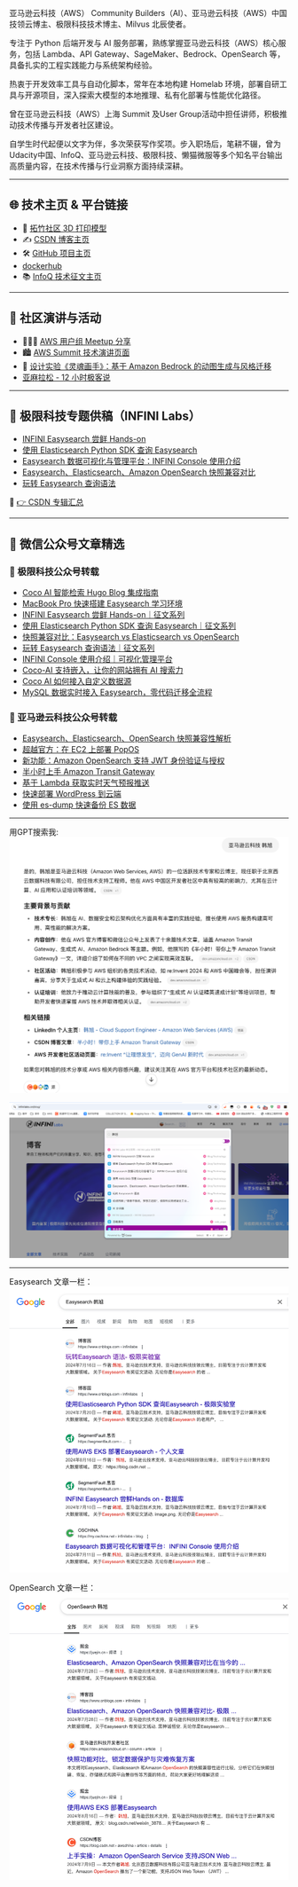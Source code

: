 亚马逊云科技（AWS） Community Builders（AI）、亚马逊云科技（AWS）中国技领云博主、极限科技技术博主、Milvus 北辰使者。

专注于 Python 后端开发与 AI 服务部署，熟练掌握亚马逊云科技（AWS）核心服务，包括 Lambda、API Gateway、SageMaker、Bedrock、OpenSearch 等，具备扎实的工程实践能力与系统架构经验。

热衷于开发效率工具与自动化脚本，常年在本地构建 Homelab 环境，部署自研工具与开源项目，深入探索大模型的本地推理、私有化部署与性能优化路径。

曾在亚马逊云科技（AWS）上海 Summit 及User Group活动中担任讲师，积极推动技术传播与开发者社区建设。

自学生时代起便以文字为伴，多次荣获写作奖项。步入职场后，笔耕不辍，曾为Udacity中国、InfoQ、亚马逊云科技、极限科技、懒猫微服等多个知名平台输出高质量内容，在技术传播与行业洞察方面持续深耕。

------

## 🌐 技术主页 & 平台链接

- 🎨 [拓竹社区 3D 打印模型](https://makerworld.com.cn/zh/@cloud9/upload)
- ✍️ [CSDN 博客主页](https://blog.csdn.net/weixin_38781498)
- 🛠️ [GitHub 项目主页](https://github.com/Xu-Hardy)
- [dockerhub](https://hub.docker.com/u/cloudsmithy)
- 📚 [InfoQ 技术征文主页](https://www.infoq.cn/u/awscom/)

------

## 🎤 社区演讲与活动

- 🧑‍🤝‍🧑 [AWS 用户组 Meetup 分享](https://dev.amazoncloud.cn/activity/activityDetail/meetup?id=6768e9f6ac1c0261e67a8d2a)
- 🏙️ [AWS Summit 技术演讲页面](https://dev.amazoncloud.cn/activity/activityDetail/techtalk?id=66546017b21b48067e5632c5)
- 🎨 [设计实验《灵魂画手》：基于 Amazon Bedrock 的动图生成与风格迁移](https://dev.amazoncloud.cn/experience/cloudlab?id=6711c3da04dffe0cb28f976b)
- [亚麻拉松 - 12 小时极客说](https://www.infoq.cn/article/oFeG5OrUAAaP9jLMIqVO)

------

## 🧪 极限科技专题供稿（INFINI Labs）

- [INFINI Easysearch 尝鲜 Hands-on](https://infinilabs.cn/blog/2024/infini-easysearch-hands-on/)
- [使用 Elasticsearch Python SDK 查询 Easysearch](https://infinilabs.cn/blog/2024/querying-easysearch-using-the-elasticsearch-python-sdk/)
- [Easysearch 数据可视化与管理平台：INFINI Console 使用介绍](https://infinilabs.cn/blog/2024/easysearch-data-visualization-and-management-platform-infini-console-user-guide/)
- [Easysearch、Elasticsearch、Amazon OpenSearch 快照兼容对比](https://infinilabs.cn/blog/2024/comparison-of-snapshot-compatibility-between-easysearch-elasticsearch-and-opensearch/)
- [玩转 Easysearch 查询语法](https://infinilabs.cn/blog/2024/mastering-easysearch-syntax/)

📁 [👉 CSDN 专辑汇总](https://blog.csdn.net/weixin_38781498/category_12715439.html)

------

## 📮 微信公众号文章精选

### 📌 极限科技公众号转载

- [Coco AI 智能检索 Hugo Blog 集成指南](https://mp.weixin.qq.com/s/4uyXHzuxuMHnWWd4UnShSg)
- [MacBook Pro 快速搭建 Easysearch 学习环境](https://mp.weixin.qq.com/s/SwHxXuGOWRgZDONXRVPy-w)
- [INFINI Easysearch 尝鲜 Hands-on｜征文系列](https://mp.weixin.qq.com/s/OLdD3KkgXK5Q4e2RDzMD8Q)
- [使用 Elasticsearch Python SDK 查询 Easysearch｜征文系列](https://mp.weixin.qq.com/s/oZkKLdPVYjN4UQ5Yqv6Mrw)
- [快照兼容对比：Easysearch vs Elasticsearch vs OpenSearch](https://mp.weixin.qq.com/s/eRBc9lkCUAJEL4y8zkz5A)
- [玩转 Easysearch 查询语法｜征文系列](https://mp.weixin.qq.com/s/Ayd-ZlkCw7yssdpD02vYWw)
- [INFINI Console 使用介绍｜可视化管理平台](https://mp.weixin.qq.com/s/4JuN2xFLv8nrtbBiRG3-kw)
- [Coco-AI 支持嵌入，让你的网站拥有 AI 搜索力](https://mp.weixin.qq.com/s/TKRu46c1ippQIP3hOjqTqw)
- [Coco AI 如何接入自定义数据源](https://mp.weixin.qq.com/s/218ozutc8kMmpyZBfKBJPg)
- [MySQL 数据实时接入 Easysearch，零代码迁移全流程](https://mp.weixin.qq.com/s/YaB6fpqbLBhLQOzfpCUiGQ)


### 📌 亚马逊云科技公众号转载

- [Easysearch、Elasticsearch、OpenSearch 快照兼容性解析](https://mp.weixin.qq.com/s/KKOHxl_Ubi7FgthExm7Gbg)
- [超越官方：在 EC2 上部署 PopOS](https://mp.weixin.qq.com/s/H4h1Zin4csNbx7x7_RjdDA)
- [新功能：Amazon OpenSearch 支持 JWT 身份验证与授权](https://mp.weixin.qq.com/s/5ykxtmEruJkuy_x_5GhBng)
- [半小时上手 Amazon Transit Gateway](https://mp.weixin.qq.com/s/ekHW2kgowOAbl0o6i3kuHQ)
- [基于 Lambda 获取实时天气预报推送](https://mp.weixin.qq.com/s/e1X1xJfIyzoS-4LPLkEgBQ)
- [快速部署 WordPress 到云端](https://mp.weixin.qq.com/s/Ncp5iBHc-9Jsrd_MX8uCPQ)
- [使用 es-dump 快速备份 ES 数据](https://mp.weixin.qq.com/s/wHthVxwoqyWWz6aUpuaCWw)

------
用GPT搜索我:
![image-20250426215435440](https://raw.githubusercontent.com/cloudsmithy/picgo-imh/master/image-20250426215435440.png)

![技术演讲封面](https://raw.githubusercontent.com/Xu-Hardy/picgo-imh/master/image-20250401143152394.png)

------
Easysearch  文章一栏：
![image-20250401203242359](https://raw.githubusercontent.com/Xu-Hardy/picgo-imh/master/image-20250401203242359.png)

OpenSearch 文章一栏：
![image-20250401203306337](https://raw.githubusercontent.com/Xu-Hardy/picgo-imh/master/image-20250401203306337.png)
